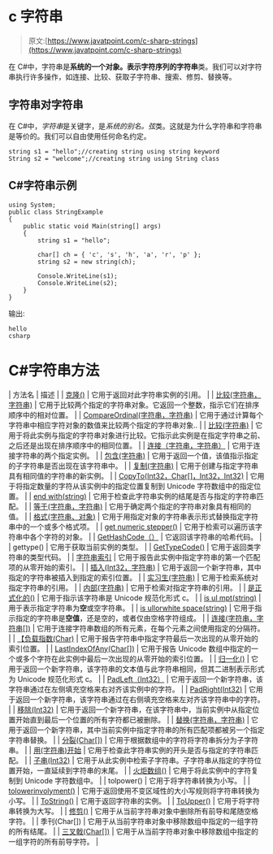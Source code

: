 # c 字符串

> 原文:[https://www.javatpoint.com/c-sharp-strings](https://www.javatpoint.com/c-sharp-strings)

在 C#中，字符串是**系统的一个对象。表示字符序列的字符串**类。我们可以对字符串执行许多操作，如连接、比较、获取子字符串、搜索、修剪、替换等。

## 字符串对字符串

在 C#中，*字符串*是关键字，是*系统的别名。弦*类。这就是为什么字符串和字符串是等价的。我们可以自由使用任何命名约定。

```
string s1 = "hello";//creating string using string keyword
String s2 = "welcome";//creating string using String class

```

## C#字符串示例

```
using System;
public class StringExample
{
    public static void Main(string[] args)
    {
        string s1 = "hello";

        char[] ch = { 'c', 's', 'h', 'a', 'r', 'p' };
        string s2 = new string(ch);

        Console.WriteLine(s1);
        Console.WriteLine(s2);
    }
}

```

输出:

```
hello 
csharp

```

# C#字符串方法

| 方法名 | 描述 |
| [克隆()](csharp-string-clone) | 它用于返回对此字符串实例的引用。 |
| [比较(字符串，字符串)](csharp-string-compare) | 它用于比较两个指定的字符串对象。它返回一个整数，指示它们在排序顺序中的相对位置。 |
| [CompareOrdinal(字符串，字符串)](csharp-string-compareordinal) | 它用于通过计算每个字符串中相应字符对象的数值来比较两个指定的字符串对象.. |
| [比较(字符串)](csharp-string-compareto) | 它用于将此实例与指定的字符串对象进行比较。它指示此实例是在指定字符串之前、之后还是出现在排序顺序中的相同位置。 |
| [连接（字符串，字符串）](csharp-string-concat) | 它用于连接字符串的两个指定实例。 |
| [包含(字符串)](csharp-string-contains) | 它用于返回一个值，该值指示指定的子字符串是否出现在该字符串中。 |
| [复制(字符串)](csharp-string-copy) | 它用于创建与指定字符串具有相同值的字符串的新实例。 |
| [CopyTo(Int32，Char[]，Int32，Int32)](csharp-string-copyto) | 它用于将指定数量的字符从该实例中的指定位置复制到 Unicode 字符数组中的指定位置。 |
| [end with(string)](csharp-string-endswith) | 它用于检查此字符串实例的结尾是否与指定的字符串匹配。 |
| [等于(字符串，字符串)](csharp-string-equals) | 它用于确定两个指定的字符串对象具有相同的值。 |
| [格式(字符串、对象)](csharp-string-format) | 它用于用指定对象的字符串表示形式替换指定字符串中的一个或多个格式项。 |
| [get numeric stepper()](csharp-string-getenumerator) | 它用于检索可以遍历该字符串中各个字符的对象。 |
| [GetHashCode（）](csharp-string-gethashcode) | 它返回该字符串的哈希代码。 |
| gettype() | 它用于获取当前实例的类型。 |
| [GetTypeCode()](csharp-string-gettypecode) | 它用于返回类字符串的类型代码。 |
| [字符串索引](csharp-string-indexof) | 它用于报告此实例中指定字符串的第一个匹配项的从零开始的索引。 |
| [插入(Int32，字符串)](csharp-string-insert) | 它用于返回一个新字符串，其中指定的字符串被插入到指定的索引位置。 |
| [实习生(字符串)](csharp-string-intern) | 它用于检索系统对指定字符串的引用。 |
| [内部(字符串)](csharp-string-isinterned) | 它用于检索对指定字符串的引用。 |
| [是正式化的()](csharp-string-isnormallize) | 它用于指示该字符串是 Unicode 规范化形式 c。 |
| [is ul mpt(string)](csharp-string-isnullorempty) | 用于表示指定字符串为**空**或空字符串。 |
| [is ullorwhite space(string)](csharp-string-isnullorwhitespace) | 它用于指示指定的字符串是**空值**，还是空的，或者仅由空格字符组成。 |
| [连接(字符串，字符串[])](csharp-string-join) | 它用于连接字符串数组的所有元素，在每个元素之间使用指定的分隔符。 |
| [【负载指数(Char)](csharp-string-lastindexof) | 它用于报告字符串中指定字符最后一次出现的从零开始的索引位置。 |
| [LastIndexOfAny(Char[])](csharp-string-lastindexofany) | 它用于报告 Unicode 数组中指定的一个或多个字符在此实例中最后一次出现的从零开始的索引位置。 |
| [归一化()](csharp-string-normalize) | 它用于返回一个新字符串，该字符串的文本值与此字符串相同，但其二进制表示形式为 Unicode 规范化形式 c。 |
| [PadLeft（Int32）](csharp-string-padleft) | 它用于返回一个新字符串，该字符串通过在左侧填充空格来右对齐该实例中的字符。 |
| [PadRight(Int32)](csharp-string-padright) | 它用于返回一个新字符串，该字符串通过在右侧填充空格来左对齐该字符串中的字符。 |
| [移除(Int32)](csharp-string-remove) | 它用于返回一个新字符串，在该字符串中，当前实例中从指定位置开始直到最后一个位置的所有字符都已被删除。 |
| [替换(字符串，字符串)](csharp-string-replace) | 它用于返回一个新字符串，其中当前实例中指定字符串的所有匹配项都被另一个指定字符串替换。 |
| [分裂(Char[])](csharp-string-split) | 它用于根据数组中的字符将字符串拆分为子字符串。 |
| [用(字符串)开始](csharp-string-startswith) | 它用于检查此字符串实例的开头是否与指定的字符串匹配。 |
| [子串(Int32)](csharp-string-substring) | 它用于从此实例中检索子字符串。子字符串从指定的字符位置开始，一直延续到字符串的末尾。 |
| [火炬数组()](csharp-string-tochararray) | 它用于将此实例中的字符复制到 Unicode 字符数组中。 |
| tolpower() | 它用于将字符串转换为小写。 |
| [tolowerinvolyment()](csharp-string-tolowerinvariant) | 它用于返回使用不变区域性的大小写规则将字符串转换为小写。 |
| [ToString()](csharp-string-tostring) | 它用于返回字符串的实例。 |
| [ToUpper()](csharp-string-toupper) | 它用于将字符串转换为大写。 |
| [修剪()](csharp-string-trim) | 它用于从当前字符串对象中删除所有前导和尾随空格字符。 |
| 季刊(Char[]) | 它用于从当前字符串对象中移除数组中指定的一组字符的所有结尾。 |
| [三叉戟(Char[])](csharp-string-trimstart) | 它用于从当前字符串对象中移除数组中指定的一组字符的所有前导字符。 |